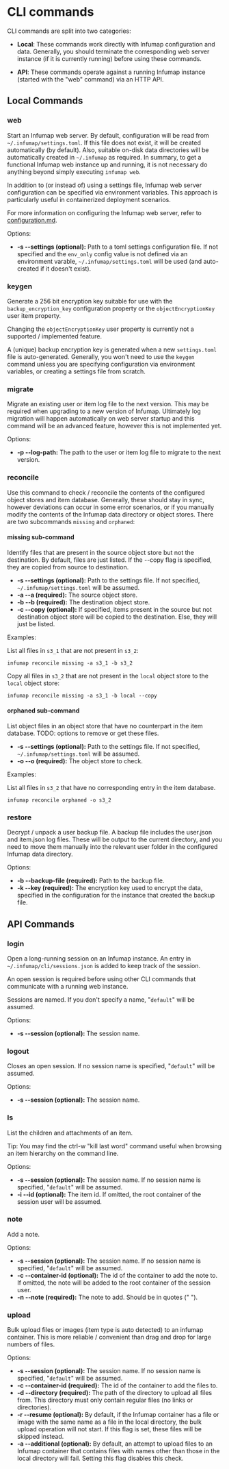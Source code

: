 # CLI commands

CLI commands are split into two categories:

- **Local**: These commands work directly with Infumap configuration and data. Generally, you should terminate the corresponding web server instance (if it is currently running) before using these commands.

- **API**: These commands operate against a running Infumap instance (started with the "web" command) via an HTTP API.


## Local Commands

### web

Start an Infumap web server. By default, configuration will be read from `~/.infumap/settings.toml`. If this file does not exist, it will be created automatically (by default). Also, suitable on-disk data directories will be automatically created in `~/.infumap` as required. In summary, to get a functional Infumap web instance up and running, it is not necessary do anything beyond simply executing `infumap web`.

In addition to (or instead of) using a settings file, Infumap web server configuration can be specified via environment variables. This approach is particularly useful in containerized deployment scenarios.

For more information on configuring the Infumap web server, refer to [configuration.md](configuration.md).


Options:
- **-s --settings (optional):** Path to a toml settings configuration file. If not specified and the `env_only` config value is not defined via an environment varable, `~/.infumap/settings.toml` will be used (and auto-created if it doesn't exist).


### keygen

Generate a 256 bit encryption key suitable for use with the `backup_encryption_key` configuration property or the `objectEncryptionKey` user item property.

Changing the `objectEncryptionKey` user property is currently not a supported / implemented feature.

A (unique) backup encryption key is generated when a new `settings.toml` file is auto-generated. Generally, you won't need to use the `keygen` command unless you are specifying configuration via environment variables, or creating a settings file from scratch.


### migrate

Migrate an existing user or item log file to the next version. This may be required when upgrading to a new version of Infumap. Ultimately log migration will happen automatically on web server startup and this command will be an advanced feature, however this is not implemented yet.

Options:
- **-p --log-path:** The path to the user or item log file to migrate to the next version.


### reconcile

Use this command to check / reconcile the contents of the configured object stores and item database. Generally, these
should stay in sync, however deviations can occur in some error scenarios, or if you manually modify the contents of the
Infumap data directory or object stores. There are two subcommands `missing` and `orphaned`:

#### missing sub-command

Identify files that are present in the source object store but not the destination. By default, files are just listed. If the --copy flag is specified, they are copied from source to destination.

- **-s --settings (optional):** Path to the settings file. If not specified, `~/.infumap/settings.toml` will be assumed.
- **-a --a (required):** The source object store.
- **-b --b (required):** The destination object store.
- **-c --copy (optional):** If specified, items present in the source but not destination object store will be copied to the destination. Else, they will just be listed.

Examples:

List all files in `s3_1` that are not present in `s3_2`:

```
infumap reconcile missing -a s3_1 -b s3_2
```

Copy all files in `s3_2` that are not present in the `local` object store to the `local` object store:

```
infumap reconcile missing -a s3_1 -b local --copy
```

#### orphaned sub-command

List object files in an object store that have no counterpart in the item database. TODO: options to remove or get these files.

- **-s --settings (optional):** Path to the settings file. If not specified, `~/.infumap/settings.toml` will be assumed.
- **-o --o (required):** The object store to check.

Examples:

List all files in `s3_2` that have no corresponding entry in the item database.

```
infumap reconcile orphaned -o s3_2
```


### restore

Decrypt / unpack a user backup file. A backup file includes the user.json and item.json log files. These will be output to the current directory, and you need to move them manually into the relevant user folder in the configured Infumap data directory.

Options:
- **-b --backup-file (required):** Path to the backup file.
- **-k --key (required):** The encryption key used to encrypt the data, specified in the configuration for the instance that created the backup file.


## API Commands

### login

Open a long-running session on an Infumap instance. An entry in `~/.infumap/cli/sessions.json` is added to keep track of the session.

An open session is required before using other CLI commands that communicate with a running web instance.

Sessions are named. If you don't specify a name, "`default`" will be assumed.

Options:
- **-s --session (optional):** The session name.


### logout

Closes an open session. If no session name is specified, "`default`" will be assumed.

Options:
- **-s --session (optional):** The session name.


### ls

List the children and attachments of an item.

Tip: You may find the ctrl-w "kill last word" command useful when browsing an item hierarchy on the command line.

Options:
- **-s --session (optional):** The session name. If no session name is specified, "`default`" will be assumed.
- **-i --id (optional):** The item id. If omitted, the root container of the session user will be assumed.


### note

Add a note.

Options:
- **-s --session (optional):** The session name. If no session name is specified, "`default`" will be assumed.
- **-c --container-id (optional):** The id of the container to add the note to. If omitted, the note will be added to the root container of the session user.
- **-n --note (required):** The note to add. Should be in quotes (" ").


### upload

Bulk upload files or images (item type is auto detected) to an infumap container. This is more reliable / convenient than drag and drop for large numbers of files.

Options:
- **-s --session (optional):** The session name. If no session name is specified, "`default`" will be assumed.
- **-c --container-id (required):** The id of the container to add the files to.
- **-d --directory (required):** The path of the directory to upload all files from. This directory must only contain regular files (no links or directories).
- **-r --resume (optional):** By default, if the Infumap container has a file or image with the same name as a file in the local directory, the bulk upload operation will not start. If this flag is set, these files will be skipped instead.
- **-a --additional (optional):** By default, an attempt to upload files to an Infumap container that contains files with names other than those in the local directory will fail. Setting this flag disables this check.
